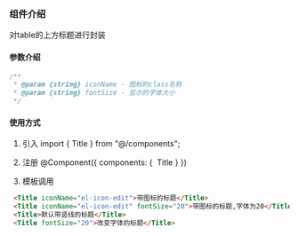 
### 组件介绍

对table的上方标题进行封装  

#### 参数介绍

```javascript
/**
 * @param {string} iconName - 图标的class名称
 * @param {string} fontSize - 显示的字体大小
 */
```

#### 使用方式

1. 引入
   import { Title } from "@/components";

2. 注册
   @Component({
    components: {
   ​     Title
    }
   })

3. 模板调用

```html
 <Title iconName="el-icon-edit">带图标的标题</Title>
 <Title iconName="el-icon-edit" fontSize="20">带图标的标题,字体为20</Title>
 <Title>默认带竖线的标题</Title>
 <Title fontSize="20">改变字体的标题</Title>
```
